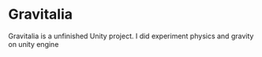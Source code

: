# Gravitalia
Gravitalia is a unfinished Unity project. I did experiment physics and gravity on unity engine
